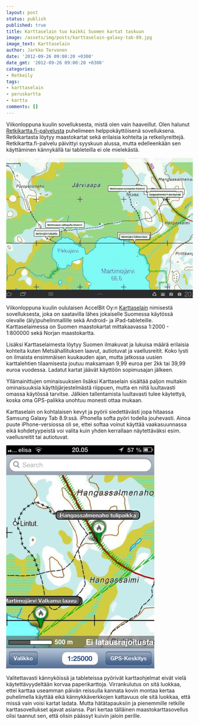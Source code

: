```yaml
---
layout: post
status: publish
published: true
title: Karttaselain tuo kaikki Suomen kartat taskuun
image: /assets/img/posts/karttaselain-galaxy-tab-89.jpg
image_text: Karttaselain
author: Jarkko Tervonen
date: '2012-09-26 09:00:20 +0300'
date_gmt: '2012-09-26 09:00:20 +0300'
categories:
- Retkeily
tags:
- karttaselain
- peruskartta
- kartta
comments: []
---
```

Viikonloppuna kuulin sovelluksesta, mistä olen vain haaveillut. Olen halunut [Retkikartta.fi-palvelusta](http://www.retkikartta.fi/) puhelimeen helppokäyttöisenä sovelluksena. Retkikartasta löytyy maastokartat sekä erilaisia kohteita ja retkeilyreittejä. Retkikartta.fi-palvelu päivittyi syyskuun alussa, mutta edelleenkään sen käyttäminen kännykällä tai tableteilla ei ole mielekästä.

<img src="/assets/img/posts/karttaselain-galaxy-tab-89.jpg" alt="Karttaselain Galaxy Tab 8.9" />

Viikonloppuna kuulin oululaisen AccelBit Oy:n [Karttaselain](http://www.karttaselain.fi/) nimisestä sovelluksesta, joka on saatavilla lähes jokaiselle Suomessa käytössä olevalle (äly)puhelinmallille sekä Android- ja iPad-tableteille. Karttaselaimessa on Suomen maastokartat mittakaavassa 1:2000 - 1:800000 sekä Norjan maastokartta.

Lisäksi Karttaselaimesta löytyy Suomen ilmakuvat ja lukuisa määrä erilaisia kohteita kuten Metsähallituksen laavut, autiotuvat ja vaellusreitit. Koko lysti on ilmaista ensimmäisen kuukauden ajan, mutta jatkossa uusien karttalehtien tilaamisesta joutuu maksamaan 9,99 euroa per 2kk tai 39,99 euroa vuodessa. Ladatut kartat jäävät käyttöön sopimusajan jälkeen.

Yllämainittujen ominaisuuksien lisäksi Karttaselain sisältää paljon muitakin ominaisuuksia käyttöjärjestelmästä riippuen, mutta en niitä luultavasti omassa käytössä tarvitse. Jälkien tallentamista luultavasti tulee käytettyä, koska oma GPS-palikka unohtuu monesti ottaa mukaan.

Karttaselain on kohtalaisen kevyt ja pyörii siedettävästi jopa hitaassa Samsung Galaxy Tab 8.9:ssä. iPhonella softa pyöri todella jouhevasti. Ainoa puute iPhone-versiossa oli se, ettei softaa voinut käyttää vaakasuunnassa eikä kohdetyypeistä voi valita kuin yhden kerrallaan näytettäväksi esim. vaellusreitit tai autiotuvat.

<img src="/assets/img/posts/karttaselain-iphone.png" alt="Karttaselain iPhone" />

Valitettavasti kännyköissä ja tableteissa pyörivät karttaohjelmat eivät vielä käytettävyydeltään korvaa paperikarttoja. Virrankulutus on sitä luokkaa, ettei karttaa useamman päivän reissulla kannata kovin montaa kertaa puhelimella käyttää eikä kännykkäverkkojen kattavuus ole sitä luokkaa, että missä vain voisi kartat ladata. Mutta hätätapauksiin ja pienemmille retkille karttasovellukset ajavat asiansa. Pari kertaa tälläinen maastokarttasovellus olisi taannut sen, että olisin päässyt kuivin jaloin perille.
